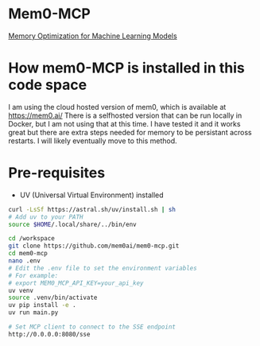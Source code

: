 # Mem0-MCP
[Memory Optimization for Machine Learning Models](https://github.com/mem0ai/mem0-mcp)



# How mem0-MCP is installed in this code space

I am using the cloud hosted version of mem0, which is available at https://mem0.ai/
There is a selfhosted version that can be run locally in Docker, but I am not using that at this time. I have tested it and it works great but there are extra steps needed for memory to be persistant across restarts. I will likely eventually move to this method.

# Pre-requisites
- UV (Universal Virtual Environment) installed

```bash
curl -LsSf https://astral.sh/uv/install.sh | sh
# Add uv to your PATH
source $HOME/.local/share/../bin/env
```

```bash
cd /workspace
git clone https://github.com/mem0ai/mem0-mcp.git
cd mem0-mcp
nano .env
# Edit the .env file to set the environment variables
# For example:
# export MEM0_MCP_API_KEY=your_api_key
uv venv
source .venv/bin/activate
uv pip install -e .
uv run main.py

# Set MCP client to connect to the SSE endpoint
http://0.0.0.0:8080/sse
```
